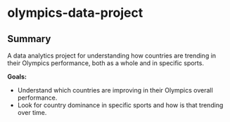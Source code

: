 # olympics-data-project

## Summary
A data analytics project for understanding how countries are trending in their Olympics performance, both as a whole and in specific sports.

**Goals:**
- Understand which countries are improving in their Olympics overall performance.
- Look for country dominance in specific sports and how is that trending over time.
